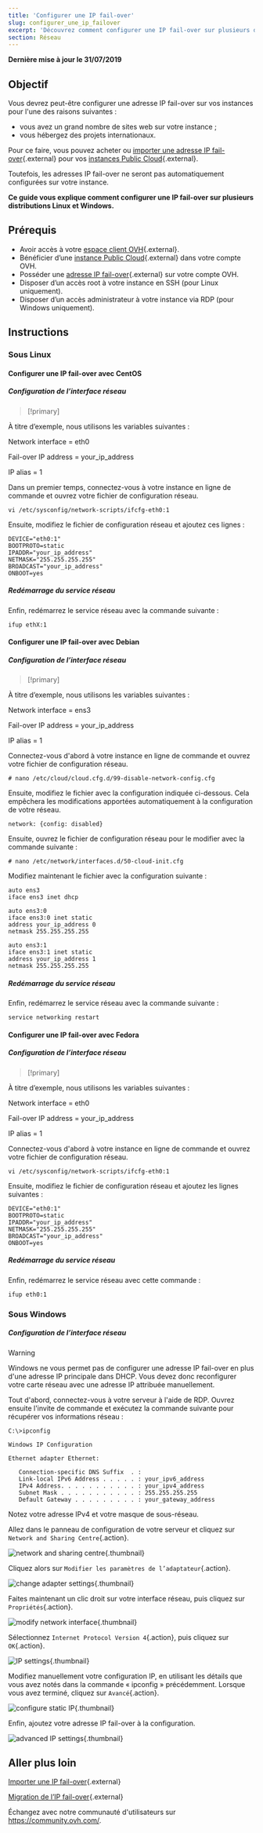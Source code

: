 ```yaml
---
title: 'Configurer une IP fail-over'
slug: configurer_une_ip_failover
excerpt: 'Découvrez comment configurer une IP fail-over sur plusieurs distributions Linux et Windows'
section: Réseau
---
```


**Dernière mise à jour le 31/07/2019**

## Objectif

Vous devrez peut-être configurer une adresse IP fail-over sur vos instances pour l'une des raisons suivantes :

* vous avez un grand nombre de sites web sur votre instance ;
* vous hébergez des projets internationaux.

Pour ce faire, vous pouvez acheter ou [importer une adresse IP fail-over](https://docs.ovh.com/fr/public-cloud/importer-une-ip-fail-over/){.external} pour vos [instances Public Cloud](https://www.ovh.com/fr/public-cloud/){.external}.

Toutefois, les adresses IP fail-over ne seront pas automatiquement configurées sur votre instance.

**Ce guide vous explique comment configurer une IP fail-over sur plusieurs distributions Linux et Windows.**

## Prérequis

* Avoir accès à votre [espace client OVH](https://www.ovh.com/auth/?action=gotomanager){.external}.
* Bénéficier d’une [instance Public Cloud](https://www.ovh.com/fr/public-cloud/){.external} dans votre compte OVH.
* Posséder une [adresse IP fail-over](https://www.ovh.com/fr/serveurs_dedies/ip_failover.xml){.external} sur votre compte OVH.
* Disposer d’un accès root à votre instance en SSH (pour Linux uniquement).
* Disposer d’un accès administrateur à votre instance via RDP (pour Windows uniquement).

## Instructions

### Sous Linux

#### Configurer une IP fail-over avec CentOS

##### Configuration de l’interface réseau

> [!primary]
>
À titre d’exemple, nous utilisons les variables suivantes :
>
Network interface = eth0
>
Fail-over IP address = your_ip_address
>
IP alias = 1
>

Dans un premier temps, connectez-vous à votre instance en ligne de commande et ouvrez votre fichier de configuration réseau.

```
vi /etc/sysconfig/network-scripts/ifcfg-eth0:1
```

Ensuite, modifiez le fichier de configuration réseau et ajoutez ces lignes :

```
DEVICE="eth0:1"
BOOTPROTO=static
IPADDR="your_ip_address"
NETMASK="255.255.255.255"
BROADCAST="your_ip_address"
ONBOOT=yes
```

##### Redémarrage du service réseau

Enfin, redémarrez le service réseau avec la commande suivante :

```
ifup ethX:1
```

#### Configurer une IP fail-over avec Debian

##### Configuration de l’interface réseau

> [!primary]
>
À titre d’exemple, nous utilisons les variables suivantes :
>
Network interface = ens3
>
Fail-over IP address = your_ip_address
>
IP alias = 1
>

Connectez-vous d'abord à votre instance en ligne de commande et ouvrez votre fichier de configuration réseau.

```
# nano /etc/cloud/cloud.cfg.d/99-disable-network-config.cfg
```

Ensuite, modifiez le fichier avec la configuration indiquée ci-dessous. Cela empêchera les modifications apportées automatiquement à la configuration de votre réseau.

```
network: {config: disabled}
```

Ensuite, ouvrez le fichier de configuration réseau pour le modifier avec la commande suivante :

```
# nano /etc/network/interfaces.d/50-cloud-init.cfg
```

Modifiez maintenant le fichier avec la configuration suivante :

```
auto ens3
iface ens3 inet dhcp

auto ens3:0
iface ens3:0 inet static
address your_ip_address 0
netmask 255.255.255.255

auto ens3:1
iface ens3:1 inet static
address your_ip_address 1
netmask 255.255.255.255
```

##### Redémarrage du service réseau

Enfin, redémarrez le service réseau avec la commande suivante :

```
service networking restart
```

#### Configurer une IP fail-over avec Fedora

##### Configuration de l’interface réseau

> [!primary]
>
À titre d’exemple, nous utilisons les variables suivantes :
>
Network interface = eth0
>
Fail-over IP address = your_ip_address
>
IP alias = 1
>

Connectez-vous d'abord à votre instance en ligne de commande et ouvrez votre fichier de configuration réseau.

```
vi /etc/sysconfig/network-scripts/ifcfg-eth0:1
```

Ensuite, modifiez le fichier de configuration réseau et ajoutez les lignes suivantes :

```
DEVICE="eth0:1"
BOOTPROTO=static
IPADDR="your_ip_address"
NETMASK="255.255.255.255"
BROADCAST="your_ip_address"
ONBOOT=yes
```

##### Redémarrage du service réseau

Enfin, redémarrez le service réseau avec cette commande :

```
ifup eth0:1
```

### Sous Windows

##### Configuration de l’interface réseau

> [!warning]
>
Windows ne vous permet pas de configurer une adresse IP fail-over en plus d'une adresse IP principale dans DHCP. Vous devez donc reconfigurer votre carte réseau avec une adresse IP attribuée manuellement.
>

Tout d'abord, connectez-vous à votre serveur à l'aide de RDP. Ouvrez ensuite  l'invite de commande et exécutez la commande suivante pour récupérer vos informations réseau :

```
C:\>ipconfig

Windows IP Configuration

Ethernet adapter Ethernet:

   Connection-specific DNS Suffix  . : 
   Link-local IPv6 Address . . . . . : your_ipv6_address
   IPv4 Address. . . . . . . . . . . : your_ipv4_address
   Subnet Mask . . . . . . . . . . . : 255.255.255.255
   Default Gateway . . . . . . . . . : your_gateway_address
```
Notez votre adresse IPv4 et votre masque de sous-réseau.

Allez dans le panneau de configuration de votre serveur et cliquez sur `Network and Sharing Centre`{.action}.

![network and sharing centre](images/network-and-sharing-centre.jpg){.thumbnail}

Cliquez alors sur `Modifier les paramètres de l’adaptateur`{.action}.

![change adapter settings](images/adapter-settings.jpg){.thumbnail}

Faites maintenant un clic droit sur votre interface réseau, puis cliquez sur `Propriétés`{.action}.

![modify network interface](images/network-interface.jpg){.thumbnail}

Sélectionnez `Internet Protocol Version 4`{.action}, puis cliquez sur `OK`{.action}.

![IP settings](images/ip-settings.jpg){.thumbnail}

Modifiez manuellement votre configuration IP, en utilisant les détails que vous avez notés dans la commande « ipconfig » précédemment. Lorsque vous avez terminé, cliquez sur `Avancé`{.action}.

![configure static IP](images/static-ip.jpg){.thumbnail}

Enfin, ajoutez votre adresse IP fail-over à la configuration.

![advanced IP settings](images/advanced-ip-settings.jpg){.thumbnail}

## Aller plus loin

[Importer une IP fail-over](https://docs.ovh.com/fr/public-cloud/importer-une-ip-fail-over/){.external}

[Migration de l’IP fail-over](https://docs.ovh.com/fr/public-cloud/basculer-une-ip-fail-over/){.external}

Échangez avec notre communauté d'utilisateurs sur <https://community.ovh.com/>.